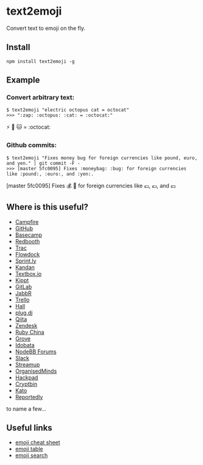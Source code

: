 text2emoji
==========

Convert text to emoji on the fly.

## Install

```
npm install text2emoji -g
```

## Example

### Convert arbitrary text:

```
$ text2emoji "electric octopus cat = octocat"
>>> ":zap: :octopus: :cat: = :octocat:"
```

:zap: :octopus: :cat: = :octocat:

### Github commits:

```
$ text2emoji "Fixes money bug for foreign currencies like pound, euro, and yen." | git commit -F -
>>> [master 5fc0095] Fixes :moneybag: :bug: for foreign currencies like :pound:, :euro:, and :yen:.
```

[master 5fc0095] Fixes :moneybag: :bug: for foreign currencies like :pound:, :euro:, and :yen:

## Where is this useful?

- [Campfire](http://campfirenow.com/)
- [GitHub](http://github.com/)
- [Basecamp](http://basecamp.com/)
- [Redbooth](https://redbooth.com/)
- [Trac](http://trac-hacks.org/wiki/TracEmojiPlugin)
- [Flowdock](https://www.flowdock.com/)
- [Sprint.ly](https://sprint.ly/)
- [Kandan](http://kandanapp.com)
- [Textbox.io](https://textbox.io/)
- [Kippt](http://kippt.com)
- [GitLab](http://gitlab.org)
- [JabbR](http://about.jabbr.net/)
- [Trello](https://trello.com/)
- [Hall](https://hall.com)
- [plug.dj](http://plug.dj/)
- [Qiita](http://qiita.com/)
- [Zendesk](http://www.zendesk.com/)
- [Ruby China](http://ruby-china.org/)
- [Grove](https://grove.io/)
- [Idobata](https://idobata.io/)
- [NodeBB Forums](https://nodebb.org/)
- [Slack](https://slack.com/)
- [Streamup](https://streamup.com/)
- [OrganisedMinds](http://organisedminds.com/)
- [Hackpad](https://hackpad.com/)
- [Cryptbin](https://cryptbin.com/)
- [Kato](https://kato.im)
- [Reportedly](http://reportedly.co)

to name a few...

## Useful links

- [emoji cheat sheet](http://www.emoji-cheat-sheet.com/)
- [emoji table](http://apps.timwhitlock.info/emoji/tables/unicode)
- [emoji search](https://github.com/muan/emoji)